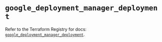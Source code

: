 # `google_deployment_manager_deployment`

Refer to the Terraform Registry for docs: [`google_deployment_manager_deployment`](https://registry.terraform.io/providers/hashicorp/google/5.37.0/docs/resources/deployment_manager_deployment).
